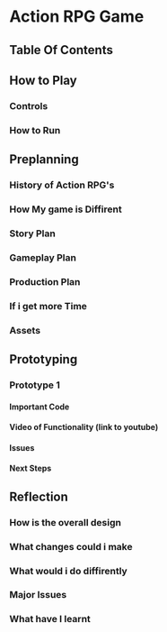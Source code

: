 # Action RPG Game
## Table Of Contents

## How to Play
### Controls

### How to Run

## Preplanning
### History of Action RPG's

### How My game is Diffirent

### Story Plan 

### Gameplay Plan

### Production Plan

### If i get more Time

### Assets

## Prototyping
### Prototype 1
#### Important Code

#### Video of Functionality (link to youtube)

#### Issues 

#### Next Steps

## Reflection 
### How is the overall design 

### What changes could i make

### What would i do diffirently 

### Major Issues

### What have I learnt


 
